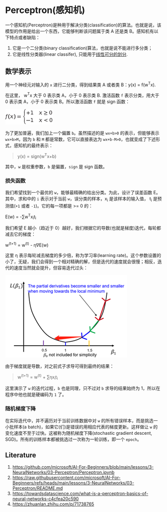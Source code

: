 # Perceptron(感知机)

一个感知机(Perceptron)是种用于解决分类(classification)的算法。也就是说，该模型的作用是给出一个东西，它能够判断该问题属于类 A 还是类 B。感知机有以下特点或者缺陷：

1. 它是一个二分类(binary classification)算法，也就是说不能进行多分类；
2. 它是线性分类器(linear classifer), 只能用于[线性可分的划分](https://en.wikipedia.org/wiki/Linear_separability).

## 数学表示

用一个神经元对输入的 `x` 进行二分类，得到结果类 A 或者类 B：y(x) = f(w<sup>T</sup>x).

在这里， w<sup>T</sup>x 大于 0 表示类 A，小于 0 表示类 B. 激活函数 `f` 表示分类，用大于 0 表示类 A，小于 0 表示类 B。所以激活函数 `f` 就是 sign 函数：

![activation-func](./images/activation-func.png)

为了更加普遍，我们加上一个偏置 `b`。虽然描述的是 `wx+b>0` 的表示，但能够表示 `wx+b>M`，因为 `b` 和 `M` 都是常数，它可以直接表达为 `wx+b-M>0`，也就变成了下述形式，感知机的最终表示：

> y(x) = sign(w<sup>T</sup>x+b)

其中，`w` 是权重参数，`b` 是偏置，`sign` 是 sign 函数。

### 损失函数

我们希望找到一个最优的 `w`，能够最精确的给出分类。为此，设计了误差函数 E。其中，求和中的 `i` 表示对于当前 `w`，误分类的样本，x<sub>i</sub> 是该样本的输入值， t<sub>i</sub> 是预测值(`+1` 或者 `-1`)。它的每一项都是 >= 0 的：

E(w) = -&sum;w<sup>T</sup>x<sub>i</sub>t<sub>i</sub>

我们希望 E 越小（趋近于 0）越好，我们根据它的导数(也就是梯度)迭代，每轮都减去它的梯度：

w<sup>(t+1)</sup> = w<sup>(t)</sup> - &eta;&nabla;E(w)

这里 &eta; 表示每轮减去梯度的多少倍，称为学习率(learning rate)。这个参数设置的小了，无疑，我们会得到一个相对精确的解，但是迭代的速度就会很慢；相反，迭代的速度当然就会提升，但容易迭代过头：

![learning-rate](./images/learning-rate.png)

由于梯度就是导数，对之前式子求导可得到最终的结果：

> w<sup>(t+1)</sup> = w<sup>(t)</sup> + &sum;&eta;x<sub>i</sub>t<sub>i</sub>

这里演示了 `w` 的迭代过程，`b` 也是同理，只不过对 `b` 求导的结果始终为 1，所以在程序中他也就是硬编码为 `1` 了。

### 随机梯度下降

在实际迭代中，并不遍历对于当前训练数据中对 `w` 的所有错误样本，而是挑选一小批样本(a batch)，如果它(们)是错误的用相应代表的梯度更新。这样做让 `w` 的变化速度不至于过快。这被称为随机梯度下降(stochastic gradient descent, SGD)。所有的训练样本都被挑选过一次称为一轮训练，即一个 `epoch`。

## Literature

1. https://github.com/microsoft/AI-For-Beginners/blob/main/lessons/3-NeuralNetworks/03-Perceptron/Perceptron.ipynb
2. https://raw.githubusercontent.com/microsoft/AI-For-Beginners/refs/heads/main/lessons/3-NeuralNetworks/03-Perceptron/README.md
3. https://towardsdatascience.com/what-is-a-perceptron-basics-of-neural-networks-c4cfea20c590
4. https://zhuanlan.zhihu.com/p/71738765